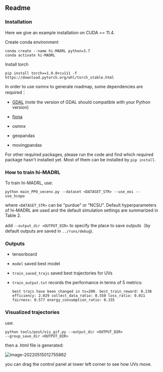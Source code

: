 ## Readme

### Installation

Here we give an example installation on CUDA == 11.4.

Create conda environment

```
conda create --name hi-MADRL python=3.7
conda activate hi-MADRL
```

Install torch

```
pip install torch==1.9.0+cu111 -f https://download.pytorch.org/whl/torch_stable.html
```

In order to use osmnx to generate roadmap, some dependencies are required：

- [GDAL](https://www.lfd.uci.edu/~gohlke/pythonlibs/#gdal) (note the version of GDAL should compatible with your Python version)

- [fiona](https://www.lfd.uci.edu/~gohlke/pythonlibs/#gdal) 
- osmnx
- geopandas
- movingpandas

For other required packages, please run the code and find which required package hasn't installed yet. Most of them can be installed by `pip install`.

### How to train hi-MADRL

To train hi-MADRL, use:

```
python main_PPO_vecenv.py --dataset <DATASET_STR> --use_eoi --use_hcopo
```

where `<DATASET_STR>` can be "purdue" or "NCSU". Default hyperparameters of hi-MADRL are used and the default simulation settings are summarized in Table 2.

add `--output_dir <OUTPUT_DIR>` to specify the place to save outputs（by default outputs are saved in  `../runs/debug`).

### Outputs

- tensorboard
- `model` saved best model
- `train_saved_trajs` saved best trajectories for UVs

- `train_output.txt` records the performance in terms of 5 metrics:

  ```
  best trajs have been changed in ts=200. best_train_reward: 0.238 efficiency: 2.029 collect_data_ratio: 0.550 loss_ratio: 0.011 fairness: 0.577 energy_consumption_ratio: 0.155
  ```

### Visualized trajectories

use:

```
python tools/post/vis_gif.py --output_dir <OUTPUT_DIR>
--group_save_dir <OUTPUT_DIR>
```

then a .html file is generated:

![image-20220515012755862](C:/Users/Administrator/AppData/Roaming/Typora/typora-user-images/image-20220515012755862.png)

you can drag the control panel at lower left corner to see how UVs move.
